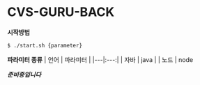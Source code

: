 # CVS-GURU-BACK

**시작방법**
```bash
$ ./start.sh {parameter}
```

**파라미터 종류**
| 언어 | 파라미터 |
|---|:---:|
| 자바 | java |
| 노드 | node


***준비중입니다***